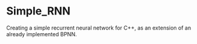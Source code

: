 # Simple_RNN
Creating a simple recurrent neural network for C++, as an extension of an already implemented BPNN.

